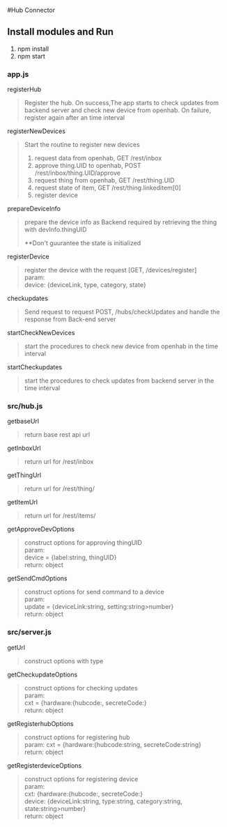#Hub Connector

## Install modules and Run
1. npm install
2. npm start

### app.js
registerHub
>
> Register the hub. On success,The app starts to check updates 
> from backend server and check new device from openhab.
> On failure, register again after an time interval
>

registerNewDevices
>
> Start the routine to register new devices
> 1. request data from openhab,		GET 	/rest/inbox
> 2. approve thing.UID to openhab, POST 	/rest/inbox/thing.UID/approve
> 3. request thing from openhab, 	GET 	/rest/thing.UID
> 4. request state of item, 				GET 	/rest/thing.linkeditem[0]
> 5. register device 
>

prepareDeviceInfo
>
> prepare the device info as Backend required
> by retrieving the thing with devInfo.thingUID
>
> **Don't guurantee the state is initialized
>

registerDevice
>
> register the device with the request [GET, /devices/register]<br>
> param:<br>
>		device: {deviceLink, type, category, state}
>

checkupdates
>
> Send request to request POST, /hubs/checkUpdates
> and handle the response from Back-end server
>


startCheckNewDevices
>
> start the procedures to check new device from openhab
> in the time interval
>


startCheckupdates
>
> start the procedures to check updates from backend server
> in the time interval
>

### src/hub.js
getbaseUrl
> return base rest api url

getInboxUrl	
> return url for /rest/inbox

getThingUrl
> return url for /rest/thing/<thingUID>

getItemUrl
> return url for /rest/items/<itemname>

getApproveDevOptions
> 
>	construct options for approving thingUID<br>
>	param: <br>
>		device = {label:string, thingUID}<br>
>	return: object
>


getSendCmdOptions
> 
>	construct options for send command to a device<br>
>	param: <br>
>		update = {deviceLink:string, setting:string>number}<br>
>	return: object
>


### src/server.js
getUrl
> construct options with type

getCheckupdateOptions	
> 
>	construct options for checking updates<br>
>	param: <br>
> 	cxt = {hardware:{hubcode:<string>, secreteCode:<string>}<br>
>	return: object
>

getRegisterhubOptions
> 
>	construct options for registering hub<br>
>	param: 
>		cxt = {hardware:{hubcode:string, secreteCode:string}<br>
>	return: object
>

getRegisterdeviceOptions	
> 
>	construct options for registering device<br>
>	param:<br>
>		cxt: {hardware:{hubcode:<string>, secreteCode:<string>}<br>
>		device: {deviceLink:string, type:string, category:string, state:string>number}<br>
>	return: object
>

